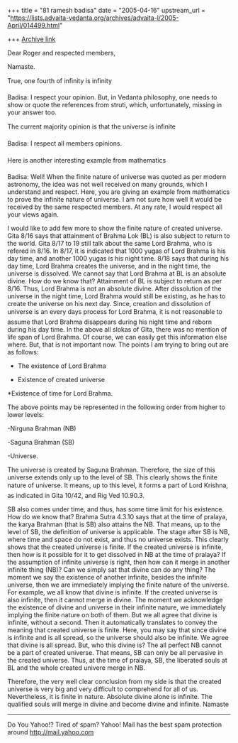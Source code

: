 +++
title = "81 ramesh badisa"
date = "2005-04-16"
upstream_url = "https://lists.advaita-vedanta.org/archives/advaita-l/2005-April/014499.html"

+++
[Archive link](https://lists.advaita-vedanta.org/archives/advaita-l/2005-April/014499.html)


Dear Roger and respected members,

Namaste.



True, one fourth of infinity is infinity 

Badisa: I respect your opinion. But, in Vedanta philosophy, one needs to show or quote the references from struti, which, unfortunately, missing in your answer too. 



The current majority opinion is that the universe is infinite 

Badisa: I respect all members opinions.



Here is another interesting example from mathematics



Badisa: Well! When the finite nature of universe was quoted as per modern astronomy, the idea was not well received on many grounds, which I understand and respect. Here, you are giving an example from mathematics to prove the infinite nature of universe. I am not sure how well it would be received by the same respected members. At any rate, I would respect all your views again. 



I would like to add few more to show the finite nature of created universe. Gita 8/16 says that attainment of Brahma Lok (BL) is also subject to return to the world. Gita 8/17 to 19 still talk about the same Lord Brahma, who is refered in 8/16. In 8/17, it is indicated that 1000 yugas of Lord Brahma is his day time, and another 1000 yugas is his night time. 8/18 says that during his day time, Lord Brahma creates the universe, and in the night time, the universe is dissolved. We cannot say that Lord Brahma at BL is an absolute divine. How do we know that? Attainment of BL is subject to return as per 8/16. Thus, Lord Brahma is not an absolute divine. After dissolution of the universe in the night time, Lord Brahma would still be existing, as he has to create the universe on his next day. Since, creation and dissolution of universe is an every days process for Lord Brahma, it is not reasonable to assume that Lord Brahma disappears during his night time and reborn during his day time.
 In the above all slokas of Gita, there was no mention of life span of Lord Brahma. Of course, we can easily get this information else where. But, that is not important now. The points I am trying to bring out are as follows:

* The existence of Lord Brahma 

* Existence of created universe

*Existence of time for Lord Brahma.



The above points may be represented in the following order from higher to lower levels:

-Nirguna Brahman (NB)

-Saguna Brahman (SB)

-Universe.



The universe is created by Saguna Brahman. Therefore, the size of this universe extends only up to the level of SB. This clearly shows the finite nature of universe. It means, up to this level, it forms a part of Lord Krishna, as indicated in Gita 10/42, and Rig Ved 10.90.3. 

SB also comes under time, and thus, has some time limit for his existence. How do we know that? Brahma Sutra 4.3.10 says that at the time of pralaya, the karya Brahman (that is SB) also attains the NB. That means, up to the level of SB, the definition of universe is applicable. The stage after SB is NB, where time and space do not exist, and thus no universe exists. This clearly shows that the created universe is finite. If the created universe is infinite, then how is it possible for it to get dissolved in NB at the time of pralaya? If the assumption of infinite universe is right, then how can it merge in another infinite thing (NB)? Can we simply sat that divine can do any thing? The moment we say the existence of another infinite, besides the infinite universe, then we are immediately implying the finite nature of the universe. For example, we all know that divine is infinite. If the created universe is also infinite, then it cannot merge in divine. The moment we acknowledge the
 existence of divine and universe in their infinite nature, we immediately implying the finite nature on both of them. But we all agree that divine is infinite, without a second. Then it automatically translates to convey the meaning that created universe is finite. Here, you may say that since divine is infinite and is all spread, so the universe should also be infinite. We agree that divine is all spread. But, who this divine is? The all perfect NB cannot be a part of created universe. That means, SB can only be all pervasive in the created universe. Thus, at the time of pralaya, SB, the liberated souls at BL and the whole created univere merge in NB. 



Therefore, the very well clear conclusion from my side is that the created universe is very big and very difficult to comprehend for all of us. Nevertheless, it is finite in nature. Absolute divine alone is infinite. The qualified souls will merge in divine and become divine and infinite. 
Namaste 

__________________________________________________
Do You Yahoo!?
Tired of spam?  Yahoo! Mail has the best spam protection around 
http://mail.yahoo.com 

